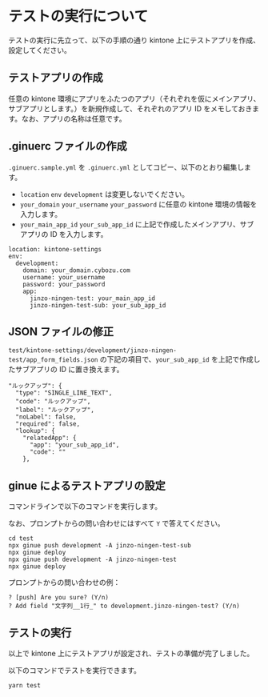 # テストの実行について

テストの実行に先立って、以下の手順の通り kintone 上にテストアプリを作成、設定してください。

## テストアプリの作成

任意の kintone 環境にアプリをふたつのアプリ（それぞれを仮にメインアプリ、サブアプリとします。）を新規作成して、それぞれのアプリ ID をメモしておきます。なお、アプリの名称は任意です。

## .ginuerc ファイルの作成

`.ginuerc.sample.yml` を `.ginuerc.yml` としてコピー、以下のとおり編集します。

- `location` `env` `development` は変更しないでください。
- `your_domain` `your_username` `your_password` に任意の kintone 環境の情報を入力します。
- `your_main_app_id` `your_sub_app_id` に上記で作成したメインアプリ、サブアプリの ID を入力します。

```
location: kintone-settings
env:
  development:
    domain: your_domain.cybozu.com
    username: your_username
    password: your_password
    app:
      jinzo-ningen-test: your_main_app_id
      jinzo-ningen-test-sub: your_sub_app_id
```

## JSON ファイルの修正

`test/kintone-settings/development/jinzo-ningen-test/app_form_fields.json` の下記の項目で、`your_sub_app_id` を上記で作成したサブアプリの ID に置き換えます。

```
"ルックアップ": {
  "type": "SINGLE_LINE_TEXT",
  "code": "ルックアップ",
  "label": "ルックアップ",
  "noLabel": false,
  "required": false,
  "lookup": {
    "relatedApp": {
      "app": "your_sub_app_id",
      "code": ""
    },
```

## ginue によるテストアプリの設定

コマンドラインで以下のコマンドを実行します。

なお、プロンプトからの問い合わせにはすべて `Y` で答えてください。

```
cd test
npx ginue push development -A jinzo-ningen-test-sub
npx ginue deploy
npx ginue push development -A jinzo-ningen-test
npx ginue deploy
```

プロンプトからの問い合わせの例：

```
? [push] Are you sure? (Y/n)
? Add field "文字列__1行_" to development.jinzo-ningen-test? (Y/n)
```

## テストの実行

以上で kintone 上にテストアプリが設定され、テストの準備が完了しました。

以下のコマンドでテストを実行できます。

```
yarn test
```
